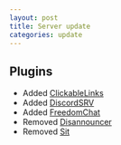 ```yaml
---
layout: post
title: Server update
categories: update
---
```


## Plugins
* Added [ClickableLinks](https://modrinth.com/plugin/clickablelinks)  
* Added [DiscordSRV](https://modrinth.com/plugin/discordsrv)  
* Added [FreedomChat](https://modrinth.com/plugin/freedomchat)  
* Removed [Disannouncer](https://modrinth.com/plugin/disannouncer)  
* Removed [Sit](https://modrinth.com/plugin/stairsit)  
